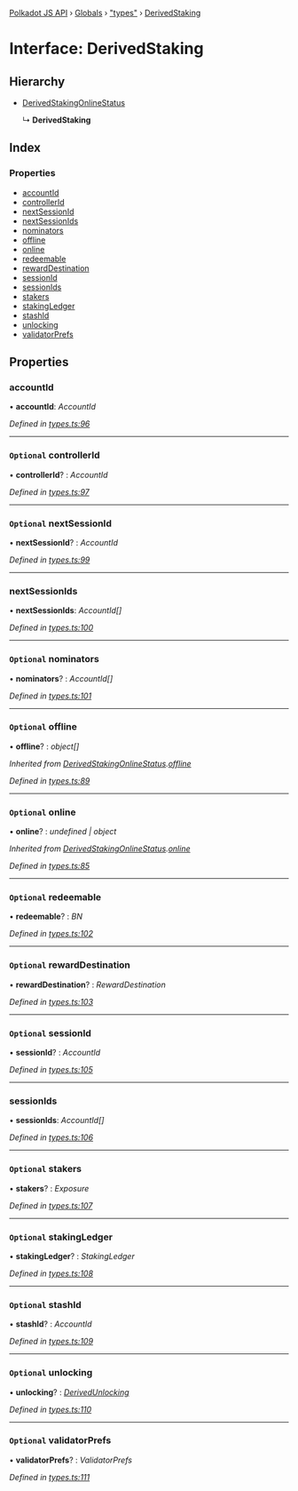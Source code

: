 [Polkadot JS API](../README.md) › [Globals](../globals.md) › ["types"](../modules/_types_.md) › [DerivedStaking](_types_.derivedstaking.md)

# Interface: DerivedStaking

## Hierarchy

* [DerivedStakingOnlineStatus](_types_.derivedstakingonlinestatus.md)

  ↳ **DerivedStaking**

## Index

### Properties

* [accountId](_types_.derivedstaking.md#accountid)
* [controllerId](_types_.derivedstaking.md#optional-controllerid)
* [nextSessionId](_types_.derivedstaking.md#optional-nextsessionid)
* [nextSessionIds](_types_.derivedstaking.md#nextsessionids)
* [nominators](_types_.derivedstaking.md#optional-nominators)
* [offline](_types_.derivedstaking.md#optional-offline)
* [online](_types_.derivedstaking.md#optional-online)
* [redeemable](_types_.derivedstaking.md#optional-redeemable)
* [rewardDestination](_types_.derivedstaking.md#optional-rewarddestination)
* [sessionId](_types_.derivedstaking.md#optional-sessionid)
* [sessionIds](_types_.derivedstaking.md#sessionids)
* [stakers](_types_.derivedstaking.md#optional-stakers)
* [stakingLedger](_types_.derivedstaking.md#optional-stakingledger)
* [stashId](_types_.derivedstaking.md#optional-stashid)
* [unlocking](_types_.derivedstaking.md#optional-unlocking)
* [validatorPrefs](_types_.derivedstaking.md#optional-validatorprefs)

## Properties

###  accountId

• **accountId**: *AccountId*

*Defined in [types.ts:96](https://github.com/polkadot-js/api/blob/b231b7b/packages/api-derive/src/types.ts#L96)*

___

### `Optional` controllerId

• **controllerId**? : *AccountId*

*Defined in [types.ts:97](https://github.com/polkadot-js/api/blob/b231b7b/packages/api-derive/src/types.ts#L97)*

___

### `Optional` nextSessionId

• **nextSessionId**? : *AccountId*

*Defined in [types.ts:99](https://github.com/polkadot-js/api/blob/b231b7b/packages/api-derive/src/types.ts#L99)*

___

###  nextSessionIds

• **nextSessionIds**: *AccountId[]*

*Defined in [types.ts:100](https://github.com/polkadot-js/api/blob/b231b7b/packages/api-derive/src/types.ts#L100)*

___

### `Optional` nominators

• **nominators**? : *AccountId[]*

*Defined in [types.ts:101](https://github.com/polkadot-js/api/blob/b231b7b/packages/api-derive/src/types.ts#L101)*

___

### `Optional` offline

• **offline**? : *object[]*

*Inherited from [DerivedStakingOnlineStatus](_types_.derivedstakingonlinestatus.md).[offline](_types_.derivedstakingonlinestatus.md#optional-offline)*

*Defined in [types.ts:89](https://github.com/polkadot-js/api/blob/b231b7b/packages/api-derive/src/types.ts#L89)*

___

### `Optional` online

• **online**? : *undefined | object*

*Inherited from [DerivedStakingOnlineStatus](_types_.derivedstakingonlinestatus.md).[online](_types_.derivedstakingonlinestatus.md#optional-online)*

*Defined in [types.ts:85](https://github.com/polkadot-js/api/blob/b231b7b/packages/api-derive/src/types.ts#L85)*

___

### `Optional` redeemable

• **redeemable**? : *BN*

*Defined in [types.ts:102](https://github.com/polkadot-js/api/blob/b231b7b/packages/api-derive/src/types.ts#L102)*

___

### `Optional` rewardDestination

• **rewardDestination**? : *RewardDestination*

*Defined in [types.ts:103](https://github.com/polkadot-js/api/blob/b231b7b/packages/api-derive/src/types.ts#L103)*

___

### `Optional` sessionId

• **sessionId**? : *AccountId*

*Defined in [types.ts:105](https://github.com/polkadot-js/api/blob/b231b7b/packages/api-derive/src/types.ts#L105)*

___

###  sessionIds

• **sessionIds**: *AccountId[]*

*Defined in [types.ts:106](https://github.com/polkadot-js/api/blob/b231b7b/packages/api-derive/src/types.ts#L106)*

___

### `Optional` stakers

• **stakers**? : *Exposure*

*Defined in [types.ts:107](https://github.com/polkadot-js/api/blob/b231b7b/packages/api-derive/src/types.ts#L107)*

___

### `Optional` stakingLedger

• **stakingLedger**? : *StakingLedger*

*Defined in [types.ts:108](https://github.com/polkadot-js/api/blob/b231b7b/packages/api-derive/src/types.ts#L108)*

___

### `Optional` stashId

• **stashId**? : *AccountId*

*Defined in [types.ts:109](https://github.com/polkadot-js/api/blob/b231b7b/packages/api-derive/src/types.ts#L109)*

___

### `Optional` unlocking

• **unlocking**? : *[DerivedUnlocking](../modules/_types_.md#derivedunlocking)*

*Defined in [types.ts:110](https://github.com/polkadot-js/api/blob/b231b7b/packages/api-derive/src/types.ts#L110)*

___

### `Optional` validatorPrefs

• **validatorPrefs**? : *ValidatorPrefs*

*Defined in [types.ts:111](https://github.com/polkadot-js/api/blob/b231b7b/packages/api-derive/src/types.ts#L111)*
